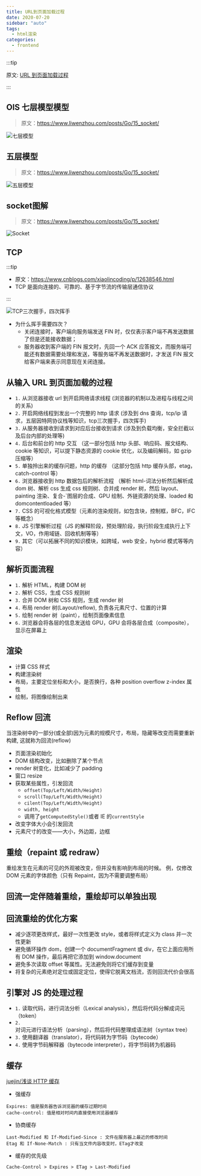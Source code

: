 ```yaml
---
title: URL到页面加载过程
date: 2020-07-20
sidebar: "auto"
tags:
  - html渲染
categories:
  - frontend
---
```


:::tip

原文: [URL 到页面加载过程](https://zhuanlan.zhihu.com/p/34453198?group_id=957277540147056640)

:::

## OIS 七层模型模型

> 原文：https://www.liwenzhou.com/posts/Go/15_socket/

![七层模型](https://gitee.com/cxyz/imgbed/raw/img/2021/OIS-20210111160033.png)

## 五层模型

> 原文：https://www.liwenzhou.com/posts/Go/15_socket/

![五层模型](https://gitee.com/cxyz/imgbed/raw/img/2021/protocol-20210111160334.png)

## socket图解

> 原文：https://www.liwenzhou.com/posts/Go/15_socket/

![Socket](https://gitee.com/cxyz/imgbed/raw/img/2021/Socket-20210111161754.png)

## TCP

:::tip

- 原文：https://www.cnblogs.com/xiaolincoding/p/12638546.html
- TCP 是面向连接的、可靠的、基于字节流的传输层通信协议

:::

![TCP三次握手，四次挥手](https://gitee.com/cxyz/imgbed/raw/img/2021/TCP-20210111162547.png)

- 为什么挥手需要四次？
  - 关闭连接时，客户端向服务端发送 FIN 时，仅仅表示客户端不再发送数据了但是还能接收数据；
  - 服务器收到客户端的 FIN 报文时，先回一个 ACK 应答报文，而服务端可能还有数据需要处理和发送，等服务端不再发送数据时，才发送 FIN 报文给客户端来表示同意现在关闭连接。

## 从输入 URL 到页面加载的过程

- `1.` 从浏览器接收 url 到开启网络请求线程 (浏览器的机制以及进程与线程之间的关系)
- `2.` 开启网络线程到发出一个完整的 http 请求 (涉及到 dns 查询，tcp/ip 请求，五层因特网协议栈等知识，tcp三次握手，四次挥手)
- `3.` 从服务器接收到请求到对应后台接收到请求 (涉及到负载均衡，安全拦截以及后台内部的处理等)
- `4.` 后台和前台的 http 交互 （这一部分包括 http 头部、响应码、报文结构、cookie 等知识，可以提下静态资源的 cookie 优化，以及编码解码，如 gzip 压缩等）
- `5.` 单独拎出来的缓存问题，http 的缓存 （这部分包括 http 缓存头部，etag，catch-control 等）
- `6.` 浏览器接收到 http 数据包后的解析流程 （解析 html-词法分析然后解析成 dom 树、解析 css 生成 css 规则树、合并成 render 树，然后 layout、painting 渲染、复合-`图层的合成、GPU 绘制、外链资源的处理、loaded 和 domcontentloaded 等）
- `7.` CSS 的可视化格式模型（元素的渲染规则，如包含块，控制框，BFC，IFC 等概念）
- `8.` JS 引擎解析过程（JS 的解释阶段，预处理阶段，执行阶段生成执行上下文，VO，作用域链、回收机制等等）
- `9.` 其它（可以拓展不同的知识模块，如跨域，web 安全，hybrid 模式等等内容）

## 解析页面流程

- `1.` 解析 HTML，构建 DOM 树
- `2.` 解析 CSS，生成 CSS 规则树
- `3.` 合并 DOM 树和 CSS 规则，生成 render 树
- `4.` 布局 render 树(Layout/reflow), 负责各元素尺寸、位置的计算
- `5.` 绘制 render 树（paint），绘制页面像素信息
- `6.` 浏览器会将各层的信息发送给 GPU，GPU 会将各层合成（composite），显示在屏幕上

## 渲染

- 计算 CSS 样式
- 构建渲染树
- 布局，主要定位坐标和大小，是否换行，各种 position overflow z-index 属性
- 绘制，将图像绘制出来

## Reflow 回流

当渲染树中的一部分(或全部)因为元素的规模尺寸，布局，隐藏等改变而需要重新构建, 这就称为回流(reflow)

- 页面渲染初始化
- DOM 结构改变，比如删除了某个节点
- render 树变化，比如减少了 padding
- 窗口 resize
- 获取某些属性，引发回流
  - `offset(Top/Left/Width/Height)`
  - `scroll(Top/Left/Width/Height)`
  - `cilent(Top/Left/Width/Height)`
  - `width, height`
  - 调用了`getComputedStyle()`或者 IE 的`currentStyle`
- 改变字体大小会引发回流
- 元素尺寸的改变——大小，外边距，边框

## 重绘（repaint 或 redraw）

重绘发生在元素的可见的外观被改变，但并没有影响到布局的时候。
例，仅修改 DOM 元素的字体颜色（只有 Repaint，因为不需要调整布局）

## 回流一定伴随着重绘，重绘却可以单独出现

## 回流重绘的优化方案

- 减少逐项更改样式，最好一次性更改 style，或者将样式定义为 class 并一次性更新
- 避免循环操作 dom，创建一个 documentFragment 或 div，在它上面应用所有 DOM 操作，最后再把它添加到 window.document
- 避免多次读取 offset 等属性。无法避免则将它们缓存到变量
- 将复杂的元素绝对定位或固定定位，使得它脱离文档流，否则回流代价会很高

## 引擎对 JS 的处理过程

- `1.` 读取代码，进行词法分析（Lexical analysis），然后将代码分解成词元（token）
- `2.` 对词元进行语法分析（parsing），然后将代码整理成语法树（syntax tree）
- `3.` 使用翻译器（translator），将代码转为字节码（bytecode）
- `4.` 使用字节码解释器（bytecode interpreter），将字节码转为机器码

## 缓存

[juejin/浅谈 HTTP 缓存](https://juejin.im/post/5bdeabbbe51d4505466cd741)

- 强缓存

```
Expires: 值是服务器告诉浏览器的缓存过期时间
cache-control: 值是相对时间内直接使用浏览器缓存
```

- 协商缓存

```
Last-Modified 和 If-Modified-Since : 文件在服务器上最近的修改时间
Etag 和 If-None-Match : 只有当文件内容改变时，ETag才改变
```

- 缓存的优先级

```
Cache-Control > Expires > ETag > Last-Modified
```
